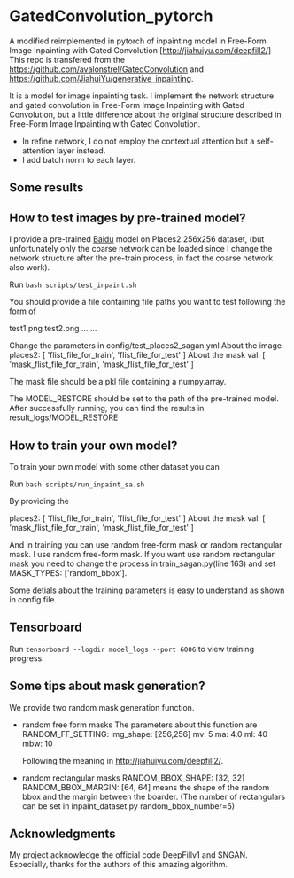# GatedConvolution_pytorch
A modified reimplemented in pytorch of inpainting model in Free-Form Image Inpainting with Gated Convolution [http://jiahuiyu.com/deepfill2/]
This repo is transfered from the https://github.com/avalonstrel/GatedConvolution and https://github.com/JiahuiYu/generative_inpainting.

It is a model for image inpainting task. I implement the network structure and gated convolution in Free-Form Image Inpainting with Gated Convolution,
but a little difference about the original structure described in Free-Form Image Inpainting with Gated Convolution.

* In refine network, I do not employ the contextual attention but a self-attention layer instead.
* I add batch norm to each layer.

## Some results

## How to test images by pre-trained model?
I provide a pre-trained [Baidu](https://pan.baidu.com/s/1bpHm9YoEV8isJz3S9bCziA)  model on Places2 256x256 dataset, (but unfortunately only the coarse network can be loaded since I change the network structure after the pre-train process, in fact the coarse network also work).

Run `bash scripts/test_inpaint.sh`

You should provide a file containing file paths you want to test following the form of

test1.png
test2.png
...
...

Change the parameters in config/test_places2_sagan.yml
About the image
places2: [
  'flist_file_for_train',
  'flist_file_for_test'
]
About the mask
val:
    [
      'mask_flist_file_for_train',
      'mask_flist_file_for_test'
    ]

The mask file should be a pkl file containing a numpy.array.

The MODEL_RESTORE should be set to the path of the pre-trained model.
After successfully running, you can find the results in result_logs/MODEL_RESTORE

## How to train your own model?
To train your own model with some other dataset you can

Run `bash scripts/run_inpaint_sa.sh`

By providing the

places2: [
  'flist_file_for_train',
  'flist_file_for_test'
]
About the mask
val:
    [
      'mask_flist_file_for_train',
      'mask_flist_file_for_test'
    ]

And in training you can use random free-form mask or random rectangular mask. I use random free-form mask. If you want use random rectangular mask you need to change the process in train_sagan.py(line 163) and set MASK_TYPES: ['random_bbox'].

Some detials about the training parameters is easy to understand as shown in config file.

## Tensorboard

Run `tensorboard --logdir model_logs --port 6006` to view training progress.

## Some tips about mask generation?

We provide two random mask generation function.
* random free form masks
    The parameters about this function are
    RANDOM_FF_SETTING:
        img_shape: [256,256]
        mv: 5
        ma: 4.0
        ml: 40
        mbw: 10

    Following the meaning in http://jiahuiyu.com/deepfill2/.
* random rectangular masks
    RANDOM_BBOX_SHAPE: [32, 32]
    RANDOM_BBOX_MARGIN: [64, 64]
    means the shape of the random bbox and the margin between the boarder. (The number of rectangulars can be set in inpaint_dataset.py random_bbox_number=5)

## Acknowledgments
My project acknowledge the official code DeepFillv1 and SNGAN. Especially, thanks for the authors of this amazing algorithm.
